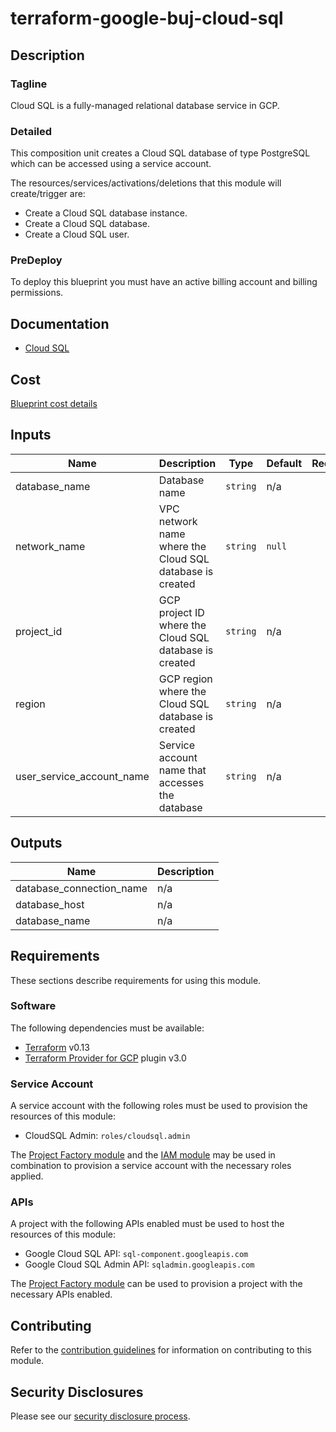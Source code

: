 # terraform-google-buj-cloud-sql

## Description
### Tagline
Cloud SQL is a fully-managed relational database service in GCP.

### Detailed
This composition unit creates a Cloud SQL database of type PostgreSQL which can be accessed using a service account.

The resources/services/activations/deletions that this module will create/trigger are:

- Create a Cloud SQL database instance.
- Create a Cloud SQL database.
- Create a Cloud SQL user.

### PreDeploy
To deploy this blueprint you must have an active billing account and billing permissions.

## Documentation
- [Cloud SQL](https://cloud.google.com/sql/docs/introduction)

## Cost
[Blueprint cost details](https://cloud.google.com/products/calculator?hl=en&dl=CiQxNzNiMzcyYy05YjkwLTQ0MjEtOTMzOS1mY2QzMjE5OWNmMWMQBxokNjczNTk5RjEtOTY3NC00QzQxLTg4RjctRjAzRTA1NUUzQ0E3)

<!-- BEGINNING OF PRE-COMMIT-TERRAFORM DOCS HOOK -->
## Inputs

| Name | Description | Type | Default | Required |
|------|-------------|------|---------|:--------:|
| database\_name | Database name | `string` | n/a | yes |
| network\_name | VPC network name where the Cloud SQL database is created | `string` | `null` | no |
| project\_id | GCP project ID where the Cloud SQL database is created | `string` | n/a | yes |
| region | GCP region where the Cloud SQL database is created | `string` | n/a | yes |
| user\_service\_account\_name | Service account name that accesses the database | `string` | n/a | yes |

## Outputs

| Name | Description |
|------|-------------|
| database\_connection\_name | n/a |
| database\_host | n/a |
| database\_name | n/a |

<!-- END OF PRE-COMMIT-TERRAFORM DOCS HOOK -->

## Requirements

These sections describe requirements for using this module.

### Software

The following dependencies must be available:

- [Terraform][terraform] v0.13
- [Terraform Provider for GCP][terraform-provider-gcp] plugin v3.0

### Service Account

A service account with the following roles must be used to provision
the resources of this module:

- CloudSQL Admin: `roles/cloudsql.admin`

The [Project Factory module][project-factory-module] and the
[IAM module][iam-module] may be used in combination to provision a
service account with the necessary roles applied.

### APIs

A project with the following APIs enabled must be used to host the
resources of this module:

- Google Cloud SQL API: `sql-component.googleapis.com`
- Google Cloud SQL Admin API: `sqladmin.googleapis.com`

The [Project Factory module][project-factory-module] can be used to
provision a project with the necessary APIs enabled.

## Contributing

Refer to the [contribution guidelines](./CONTRIBUTING.md) for
information on contributing to this module.

[iam-module]: https://registry.terraform.io/modules/terraform-google-modules/iam/google
[project-factory-module]: https://registry.terraform.io/modules/terraform-google-modules/project-factory/google
[terraform-provider-gcp]: https://www.terraform.io/docs/providers/google/index.html
[terraform]: https://www.terraform.io/downloads.html

## Security Disclosures

Please see our [security disclosure process](./SECURITY.md).
